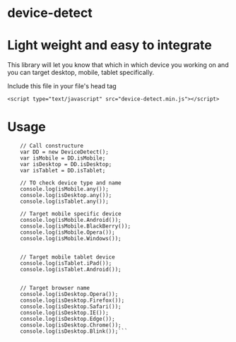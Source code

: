 # device-detect
# Light weight and easy to integrate
This library will let you know that which in which device you working on and you can target desktop, mobile, tablet specifically.

Include this file in your file's head tag
```
<script type="text/javascript" src="device-detect.min.js"></script>
```
# Usage
```
    // Call constructure
    var DD = new DeviceDetect();
    var isMobile = DD.isMobile;
    var isDesktop = DD.isDesktop;
    var isTablet = DD.isTablet;

    // TO check device type and name
    console.log(isMobile.any());
    console.log(isDesktop.any());
    console.log(isTablet.any());

    // Target mobile specific device
    console.log(isMobile.Android());
    console.log(isMobile.BlackBerry());
    console.log(isMobile.Opera());
    console.log(isMobile.Windows());


    // Target mobile tablet device
    console.log(isTablet.iPad());
    console.log(isTablet.Android());


    // Target browser name
    console.log(isDesktop.Opera());
    console.log(isDesktop.Firefox());
    console.log(isDesktop.Safari());
    console.log(isDesktop.IE());
    console.log(isDesktop.Edge());
    console.log(isDesktop.Chrome());
    console.log(isDesktop.Blink());```
